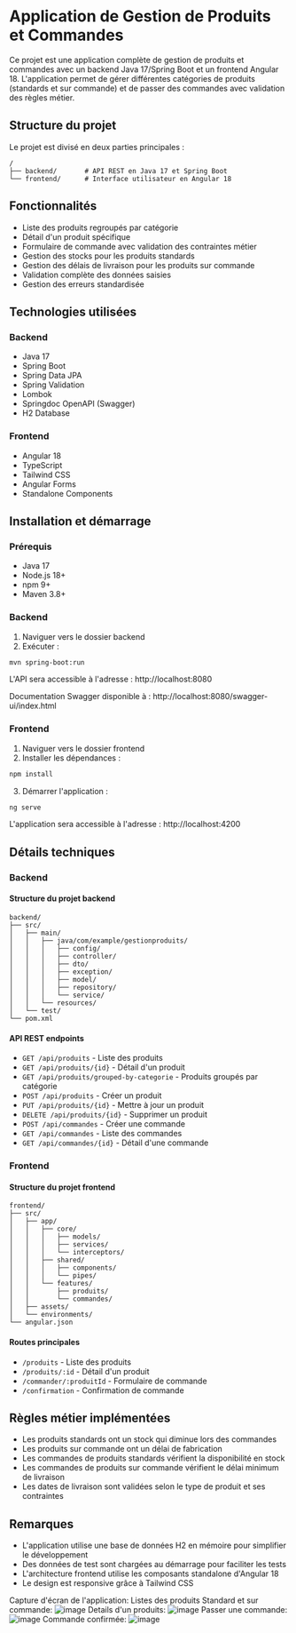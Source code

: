 # Application de Gestion de Produits et Commandes

Ce projet est une application complète de gestion de produits et commandes avec un backend Java 17/Spring Boot et un frontend Angular 18. L'application permet de gérer différentes catégories de produits (standards et sur commande) et de passer des commandes avec validation des règles métier.

## Structure du projet

Le projet est divisé en deux parties principales :

```
/
├── backend/       # API REST en Java 17 et Spring Boot
└── frontend/      # Interface utilisateur en Angular 18
```

## Fonctionnalités

- Liste des produits regroupés par catégorie
- Détail d'un produit spécifique
- Formulaire de commande avec validation des contraintes métier
- Gestion des stocks pour les produits standards
- Gestion des délais de livraison pour les produits sur commande
- Validation complète des données saisies
- Gestion des erreurs standardisée

## Technologies utilisées

### Backend
- Java 17
- Spring Boot
- Spring Data JPA
- Spring Validation
- Lombok
- Springdoc OpenAPI (Swagger)
- H2 Database

### Frontend
- Angular 18
- TypeScript
- Tailwind CSS
- Angular Forms
- Standalone Components

## Installation et démarrage

### Prérequis
- Java 17
- Node.js 18+
- npm 9+
- Maven 3.8+

### Backend
1. Naviguer vers le dossier backend
2. Exécuter :
```bash
mvn spring-boot:run
```
L'API sera accessible à l'adresse : http://localhost:8080

Documentation Swagger disponible à : http://localhost:8080/swagger-ui/index.html

### Frontend
1. Naviguer vers le dossier frontend
2. Installer les dépendances :
```bash
npm install
```
3. Démarrer l'application :
```bash
ng serve
```
L'application sera accessible à l'adresse : http://localhost:4200

## Détails techniques

### Backend

#### Structure du projet backend
```
backend/
├── src/
│   ├── main/
│   │   ├── java/com/example/gestionproduits/
│   │   │   ├── config/
│   │   │   ├── controller/
│   │   │   ├── dto/
│   │   │   ├── exception/
│   │   │   ├── model/
│   │   │   ├── repository/
│   │   │   └── service/
│   │   └── resources/
│   └── test/
└── pom.xml
```

#### API REST endpoints
- `GET /api/produits` - Liste des produits
- `GET /api/produits/{id}` - Détail d'un produit
- `GET /api/produits/grouped-by-categorie` - Produits groupés par catégorie
- `POST /api/produits` - Créer un produit
- `PUT /api/produits/{id}` - Mettre à jour un produit
- `DELETE /api/produits/{id}` - Supprimer un produit
- `POST /api/commandes` - Créer une commande
- `GET /api/commandes` - Liste des commandes
- `GET /api/commandes/{id}` - Détail d'une commande

### Frontend

#### Structure du projet frontend
```
frontend/
├── src/
│   ├── app/
│   │   ├── core/
│   │   │   ├── models/
│   │   │   ├── services/
│   │   │   └── interceptors/
│   │   ├── shared/
│   │   │   ├── components/
│   │   │   └── pipes/
│   │   └── features/
│   │       ├── produits/
│   │       └── commandes/
│   ├── assets/
│   └── environments/
└── angular.json
```

#### Routes principales
- `/produits` - Liste des produits
- `/produits/:id` - Détail d'un produit
- `/commander/:produitId` - Formulaire de commande
- `/confirmation` - Confirmation de commande

## Règles métier implémentées

- Les produits standards ont un stock qui diminue lors des commandes
- Les produits sur commande ont un délai de fabrication
- Les commandes de produits standards vérifient la disponibilité en stock
- Les commandes de produits sur commande vérifient le délai minimum de livraison
- Les dates de livraison sont validées selon le type de produit et ses contraintes

## Remarques

- L'application utilise une base de données H2 en mémoire pour simplifier le développement
- Des données de test sont chargées au démarrage pour faciliter les tests
- L'architecture frontend utilise les composants standalone d'Angular 18
- Le design est responsive grâce à Tailwind CSS

Capture d'écran de l'application:
Listes des produits Standard et sur commande:
![image](https://github.com/user-attachments/assets/ceea0c67-9722-4e3a-81a3-a20139c19365)
Details d'un produits:
![image](https://github.com/user-attachments/assets/0f6716d6-c498-4665-b5b4-367b13a69e8c)
Passer une commande:
![image](https://github.com/user-attachments/assets/1ec58f6a-40c5-466f-b1b2-b81cc1af23f1)
Commande confirmée:
![image](https://github.com/user-attachments/assets/52a1a837-bfc9-48ff-9c3e-be51e1441fd2)


